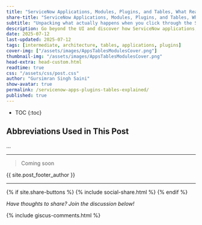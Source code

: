 ```yaml
---
title: "ServiceNow Applications, Modules, Plugins, and Tables, What Really Happens Under the Hood - NowGlide"
share-title: "ServiceNow Applications, Modules, Plugins, and Tables, What Really Happens Under the Hood - NowGlide"
subtitle: "Unpacking what actually happens when you click through the ServiceNow interface, and why understanding the architecture matters"
description: Go beyond the UI and discover how ServiceNow applications, modules, plugins, and tables work under the hood. Understand the platform's architecture, data and table inheritance, and runtime behaviors that define the Now Platform's power.
date: 2025-07-12
last-updated: 2025-07-12
tags: [intermediate, architecture, tables, applications, plugins]
cover-img: ["/assets/images/AppsTablesModulesCover.png"]
thumbnail-img: "/assets/images/AppsTablesModulesCover.png"
head-extra: head-custom.html
readtime: true
css: "/assets/css/post.css"
author: "Gursimran Singh Saini"
show-avatar: true
permalink: /servicenow-apps-plugins-tables-explained/
published: true
---
```


* TOC
{:toc}

## Abbreviations Used in This Post

...

---

> Coming soon

{{ site.post_footer_author }}

---

{% if site.share-buttons %} {% include social-share.html %} {% endif %}

*Have thoughts to share? Join the discussion below!*

{% include giscus-comments.html %}